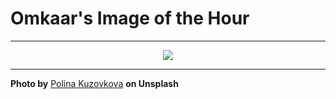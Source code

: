 # Omkaar's Image of the Hour

---

<div align="center">

<a href="https://unsplash.com/photos/a-yellow-taxi-sign-is-seen-on-a-vehicle-69W9i5oH7CQ">
  <img src="https://images.unsplash.com/photo-1752839971855-ce041fab181b?crop=entropy&cs=tinysrgb&fit=max&fm=jpg&ixid=M3w3NjA2Nzh8MHwxfHJhbmRvbXx8fHx8fHx8fDE3NTM4MzM2MDB8&ixlib=rb-4.1.0&q=80&w=1080" style="max-width:100%; height:auto;">
</a>



</div>

---

**Photo by** [Polina Kuzovkova](https://unsplash.com/@p_kuzovkova) **on Unsplash**
